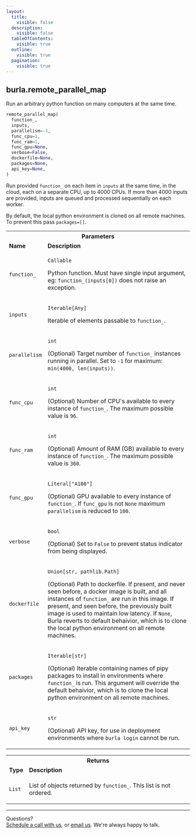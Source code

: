 ```yaml
---
layout:
  title:
    visible: false
  description:
    visible: false
  tableOfContents:
    visible: true
  outline:
    visible: true
  pagination:
    visible: true
---
```


## burla.remote_parallel_map

Run an arbitrary python function on many computers at the same time.

```python
remote_parallel_map(
  function_,
  inputs,
  parallelism=-1,
  func_cpu=1,
  func_ram=1,
  func_gpu=None,
  verbose=False,
  dockerfile=None,
  packages=None,
  api_key=None,
)
```

Run provided `function_` on each item in `inputs` at the same time, in the cloud, each on a separate CPU, up to 4000 CPUs. If more than 4000 inputs are provided, inputs are queued and processed sequentially on each worker.

By default, the local python environment is cloned on all remote machines. To prevent this pass <code>packages=[]</code>.

<table>
    <tbody>
        <tr>
            <th colspan="2" style={{ textAlign: 'left' }}><strong>Parameters</strong></th>
        </tr>
        <tr>
            <td><strong>Name</strong></td>
            <td><strong>Description</strong></td>
        </tr>
        <tr>
            <td style={{ verticalAlign: 'top' }}><code>function_</code></td>
            <td>
                <p><code>Callable</code></p>
                <p>Python function. Must have single input argument, eg: <code>function_(inputs[0])</code> does not raise an exception.</p>
            </td>
        </tr>
        <tr>
            <td style={{ verticalAlign: 'top' }}><code>inputs</code></td>
            <td>
                <p><code>Iterable[Any]</code></p>
                <p>Iterable of elements passable to <code>function_</code>.</p>
            </td>
        </tr>
        <tr>
            <td style={{ verticalAlign: 'top' }}><code>parallelism</code></td>
            <td>
                <p><code>int</code></p>
                <p>(Optional) Target number of <code>function_</code> instances running in parallel. Set to <code>-1</code> for maximum: <code>min(4000, len(inputs))</code>.</p>
            </td>
        </tr>
        <tr>
            <td style={{ verticalAlign: 'top' }}><code>func_cpu</code></td>
            <td>
                <p><code>int</code></p>
                <p>(Optional) Number of CPU's available to every instance of <code>function_</code>. The maximum possible value is <code>96</code>.</p>
            </td>
        </tr>
        <tr>
            <td style={{ verticalAlign: 'top' }}><code>func_ram</code></td>
            <td>
                <p><code>int</code></p>
                <p>(Optional) Amount of RAM (GB) available to every instance of <code>function_</code>. The maximum possible value is <code>360</code>.</p>
            </td>
        </tr>
        <tr>
            <td style={{ verticalAlign: 'top' }}><code>func_gpu</code></td>
            <td>
                <p><code>Literal["A100"]</code></p>
                <p>(Optional) GPU available to every instance of <code>function_</code>. If <code>func_gpu</code> is not <code>None</code> maximum <code>parallelism</code> is reduced to <code>100</code>.</p>
            </td>
        </tr>
        <tr>
            <td style={{ verticalAlign: 'top' }}><code>verbose</code></td>
            <td>
                <p><code>bool</code></p>
                <p>(Optional) Set to <code>False</code> to prevent status indicator from being displayed.</p>
            </td>
        </tr>
        <tr>
            <td style={{ verticalAlign: 'top' }}><code>dockerfile</code></td>
            <td>
                <p><code>Union[str, pathlib.Path]</code></p>
                <p>(Optional) Path to dockerfile. If present, and never seen before, a docker image is built, and all instances of <code>function_</code> are run in this image. If present, and seen before, the previously built image is used to maintain low latency. If <code>None</code>, Burla reverts to default behaivior, which is to clone the local python environment on all remote machines.</p>
            </td>
        </tr>
        <tr>
            <td style={{ verticalAlign: 'top' }}><code>packages</code></td>
            <td>
                <p><code>Iterable[str]</code></p>
                <p>(Optional) Iterable containing names of pipy packages to install in environments where <code>function_</code> is run. This argument will override the default behaivior, which is to clone the local python environment on all remote machines.</p>
            </td>
        </tr>
        <tr>
            <td style={{ verticalAlign: 'top' }}><code>api_key</code></td>
            <td>
                <p><code>str</code></p>
                <p>(Optional) API key, for use in deployment environments where <code>burla login</code> cannot be run.</p>
            </td>
        </tr>
    </tbody>
</table>

<table>
    <tbody>
        <tr>
            <th colspan="2" style={{ textAlign: 'left' }}><strong>Returns</strong></th>
        </tr>
        <tr>
            <td><strong>Type</strong></td>
            <td><strong>Description</strong></td>
        </tr>
        <tr>
            <td style={{ verticalAlign: 'top' }}><code>List</code></td>
            <td>
                <p>List of objects returned by <code>function_</code>. This list is not ordered.</p>
            </td>
        </tr>
    </tbody>
</table>

---

Questions?  
[Schedule a call with us](https://cal.com/jakez/burla/), or [email us](mailto:jake@burla.dev). We're always happy to talk.
